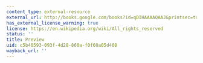 ```yaml
---
content_type: external-resource
external_url: http://books.google.com/books?id=qDIHAAAAQAAJ&printsec=toc&source=gbs_summary_r&cad=0#v=onepage&q&f=false
has_external_license_warning: true
license: https://en.wikipedia.org/wiki/All_rights_reserved
status: ''
title: Preview
uid: c5b40593-093f-4d28-860a-f0f60a05d408
wayback_url: ''
---
```

